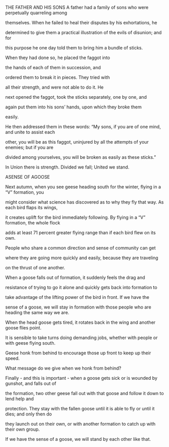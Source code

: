 


THE FATHER AND HIS SONS
A father had a family of sons who were perpetually quarreling among

themselves. When he failed to heal their disputes by his exhortations,
he

determined to give them a practical illustration of the evils of
disunion; and for

this purpose he one day told them to bring him a bundle of sticks.

When they had done so, he placed the faggot into

the hands of each of them in succession, and

ordered them to break it in pieces. They tried with

all their strength, and were not able to do it. He

next opened the faggot, took the sticks separately, one by one, and

again put them into his sons’ hands, upon which they broke them

easily.

He then addressed them in these words: “My sons, if you are of one mind,
and unite to assist each

other, you will be as this faggot, uninjured by all the attempts of your
enemies; but if you are

divided among yourselves, you will be broken as easily as these sticks.”

In Union there is strength. Divided we fall; United we stand.

ASENSE OF AGOOSE

Next autumn, when you see geese heading south for the winter, flying in
a “V” formation, you

might consider what science has discovered as to why they fly that way.
As each bird flaps its wings,

it creates uplift for the bird immediately following. By flying in a “V”
formation, the whole flock

adds at least 71 percent greater flying range than if each bird flew on
its own.

People who share a common direction and sense of community can get

where they are going more quickly and easily, because they are traveling

on the thrust of one another.

When a goose falls out of formation, it suddenly feels the drag and

resistance of trying to go it alone and quickly gets back into formation
to

take advantage of the lifting power of the bird in front. If we have the

sense of a goose, we will stay in formation with those people who are
heading the same way we are.

When the head goose gets tired, it rotates back in the wing and another
goose flies point.

It is sensible to take turns doing demanding jobs, whether with people
or with geese flying south.

Geese honk from behind to encourage those up front to keep up their
speed.

What message do we give when we honk from behind?

Finally - and this is important - when a goose gets sick or is wounded
by gunshot, and falls out of

the formation, two other geese fall out with that goose and follow it
down to lend help and

protection. They stay with the fallen goose until it is able to fly or
until it dies; and only then do

they launch out on their own, or with another formation to catch up with
their own group.

If we have the sense of a goose, we will stand by each other like that.


